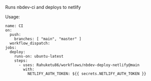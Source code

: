 Runs nbdev-ci and deploys to netlify

Usage:
```
name: CI
on:
  push:
    branches: [ "main", "master" ]
  workflow_dispatch:
jobs:
  deploy:
    runs-on: ubuntu-latest
    steps: 
      - uses: Rahuketu86/workflows/nbdev-deploy-netlify@main
        with:
          NETLIFY_AUTH_TOKEN: ${{ secrets.NETLIFY_AUTH_TOKEN }}
```
